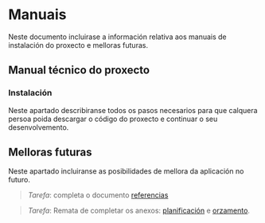 # Manuais

Neste documento incluirase a información relativa aos manuais de instalación do proxecto e melloras futuras.

## Manual técnico do proxecto

### Instalación

Neste apartado describiranse todos os pasos necesarios para que calquera persoa poida descargar o código do proxecto e continuar o seu desenvolvemento.

## Melloras futuras

Neste apartado incluiranse as posibilidades de mellora da aplicación no futuro.

> *Tarefa*: completa o documento [referencias](DAMO-anexo1_referencias)

> *Tarefa*: Remata de completar os anexos: [planificación](a2_planificacion) e [orzamento](a3_orzamento).